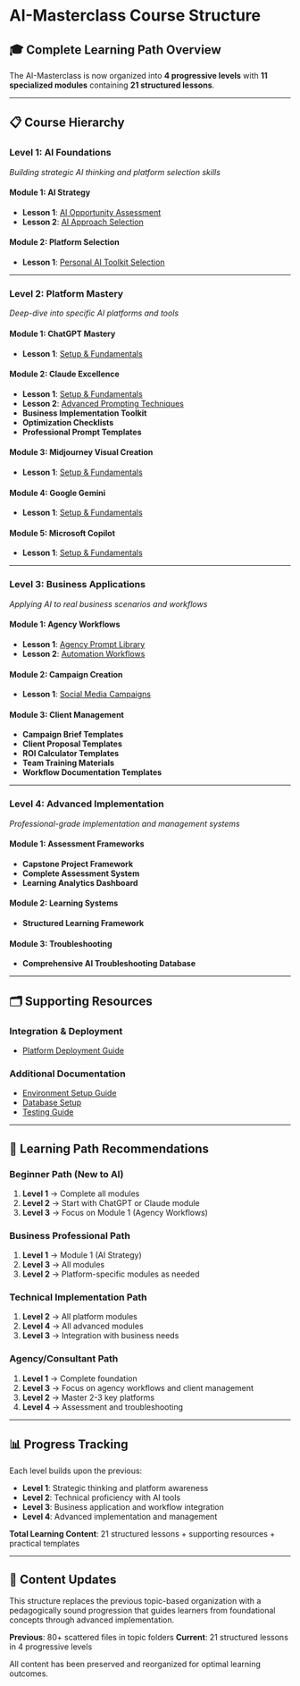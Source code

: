 # AI-Masterclass Course Structure

## 🎓 Complete Learning Path Overview

The AI-Masterclass is now organized into **4 progressive levels** with **11 specialized modules** containing **21 structured lessons**.

---

## 📋 Course Hierarchy

### **Level 1: AI Foundations** 
*Building strategic AI thinking and platform selection skills*

#### **Module 1: AI Strategy**
- **Lesson 1**: [AI Opportunity Assessment](level-1-ai-foundations/module-1-ai-strategy/lessons/lesson-1-opportunity-assessment.md)
- **Lesson 2**: [AI Approach Selection](level-1-ai-foundations/module-1-ai-strategy/lessons/lesson-2-approach-selection.md)

#### **Module 2: Platform Selection** 
- **Lesson 1**: [Personal AI Toolkit Selection](level-1-ai-foundations/module-2-platform-selection/lessons/lesson-1-toolkit-selection.md)

---

### **Level 2: Platform Mastery**
*Deep-dive into specific AI platforms and tools*

#### **Module 1: ChatGPT Mastery**
- **Lesson 1**: [Setup & Fundamentals](level-2-platform-mastery/module-1-chatgpt/lessons/lesson-1-setup-fundamentals.md)

#### **Module 2: Claude Excellence** 
- **Lesson 1**: [Setup & Fundamentals](level-2-platform-mastery/module-2-claude/lessons/lesson-1-setup-fundamentals.md)
- **Lesson 2**: [Advanced Prompting Techniques](level-2-platform-mastery/module-2-claude/lessons/lesson-2-advanced-prompting.md)
- **Business Implementation Toolkit**
- **Optimization Checklists**
- **Professional Prompt Templates**

#### **Module 3: Midjourney Visual Creation**
- **Lesson 1**: [Setup & Fundamentals](level-2-platform-mastery/module-3-midjourney/lessons/lesson-1-setup-fundamentals.md)

#### **Module 4: Google Gemini**
- **Lesson 1**: [Setup & Fundamentals](level-2-platform-mastery/module-4-gemini/lessons/lesson-1-setup-fundamentals.md)

#### **Module 5: Microsoft Copilot**
- **Lesson 1**: [Setup & Fundamentals](level-2-platform-mastery/module-5-copilot/lessons/lesson-1-setup-fundamentals.md)

---

### **Level 3: Business Applications**
*Applying AI to real business scenarios and workflows*

#### **Module 1: Agency Workflows**
- **Lesson 1**: [Agency Prompt Library](level-3-business-applications/module-1-agency-workflows/lessons/lesson-1-agency-prompt-library.md)
- **Lesson 2**: [Automation Workflows](level-3-business-applications/module-1-agency-workflows/lessons/lesson-2-automation-workflows.md)

#### **Module 2: Campaign Creation**
- **Lesson 1**: [Social Media Campaigns](level-3-business-applications/module-2-campaign-creation/lessons/lesson-1-social-media-campaigns.md)

#### **Module 3: Client Management**
- **Campaign Brief Templates**
- **Client Proposal Templates** 
- **ROI Calculator Templates**
- **Team Training Materials**
- **Workflow Documentation Templates**

---

### **Level 4: Advanced Implementation**
*Professional-grade implementation and management systems*

#### **Module 1: Assessment Frameworks**
- **Capstone Project Framework**
- **Complete Assessment System**
- **Learning Analytics Dashboard**

#### **Module 2: Learning Systems**
- **Structured Learning Framework**

#### **Module 3: Troubleshooting**
- **Comprehensive AI Troubleshooting Database**

---

## 🗂️ Supporting Resources

### **Integration & Deployment**
- [Platform Deployment Guide](../integration-optimization/platform-deployment-guide.md)

### **Additional Documentation**
- [Environment Setup Guide](../docs/development/ENVIRONMENT_SETUP.md)
- [Database Setup](../docs/development/)
- [Testing Guide](../docs/development/)

---

## 🎯 Learning Path Recommendations

### **Beginner Path** (New to AI)
1. **Level 1** → Complete all modules
2. **Level 2** → Start with ChatGPT or Claude module
3. **Level 3** → Focus on Module 1 (Agency Workflows)

### **Business Professional Path** 
1. **Level 1** → Module 1 (AI Strategy)
2. **Level 3** → All modules
3. **Level 2** → Platform-specific modules as needed

### **Technical Implementation Path**
1. **Level 2** → All platform modules
2. **Level 4** → All advanced modules
3. **Level 3** → Integration with business needs

### **Agency/Consultant Path**
1. **Level 1** → Complete foundation
2. **Level 3** → Focus on agency workflows and client management
3. **Level 2** → Master 2-3 key platforms
4. **Level 4** → Assessment and troubleshooting

---

## 📊 Progress Tracking

Each level builds upon the previous:
- **Level 1**: Strategic thinking and platform awareness
- **Level 2**: Technical proficiency with AI tools
- **Level 3**: Business application and workflow integration  
- **Level 4**: Advanced implementation and management

**Total Learning Content**: 21 structured lessons + supporting resources + practical templates

---

## 🔄 Content Updates

This structure replaces the previous topic-based organization with a pedagogically sound progression that guides learners from foundational concepts through advanced implementation.

**Previous**: 80+ scattered files in topic folders
**Current**: 21 structured lessons in 4 progressive levels

All content has been preserved and reorganized for optimal learning outcomes.